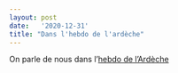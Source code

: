 ```yaml
---
layout: post
date:   '2020-12-31'
title: "Dans l'hebdo de l'ardèche"
---
```


On parle de nous dans l’[hebdo de l’Ardèche](https://www.hebdo-ardeche.fr/actualite-10817-l-espace-coworking-drakkar-buro-tente-de-maintenir-son-cap)